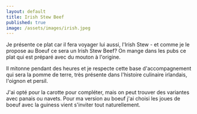 ```yaml
---
layout: default
title: Irish Stew Beef
published: true
image: /assets/images/irish.jpeg
---
```

Je présente ce plat car il fera voyager lui aussi, l'Irish Stew - et comme je le propose au Boeuf ce sera un Irish Stew Beef? On mange dans les pubs ce plat qui est préparé avec du mouton à l'origine.

 Il mitonne pendant des heures et je respecte cette base d'accompagnement qui sera la pomme de terre, très présente dans l'histoire culinaire irlandais, l'oignon et persil.

J'ai opté pour la carotte pour compléter, mais on peut trouver des variantes avec panais ou navets. Pour ma version au boeuf j'ai choisi les joues de boeuf avec la guiness vient s'inviter tout naturellement.